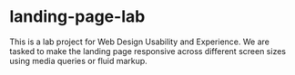 # landing-page-lab
This is a lab project for Web Design Usability and Experience. We are tasked to make the landing page responsive across different screen sizes using media queries or fluid markup.
